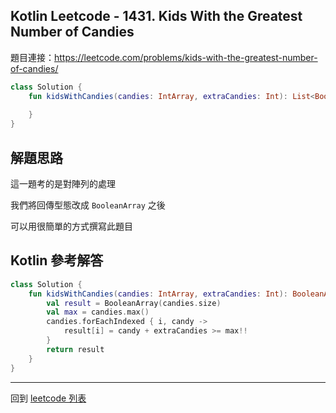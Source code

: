 ## Kotlin Leetcode - 1431. Kids With the Greatest Number of Candies

題目連接：<https://leetcode.com/problems/kids-with-the-greatest-number-of-candies/>

```kotlin
class Solution {
    fun kidsWithCandies(candies: IntArray, extraCandies: Int): List<Boolean> {
        
    }
}
```

## 解題思路

這一題考的是對陣列的處理

我們將回傳型態改成 `BooleanArray` 之後

可以用很簡單的方式撰寫此題目

## Kotlin 參考解答

```kotlin
class Solution {
    fun kidsWithCandies(candies: IntArray, extraCandies: Int): BooleanArray {
        val result = BooleanArray(candies.size)
        val max = candies.max()
        candies.forEachIndexed { i, candy ->
            result[i] = candy + extraCandies >= max!!
        }
        return result
    }
}
```

------

回到 [leetcode 列表](index.md)
